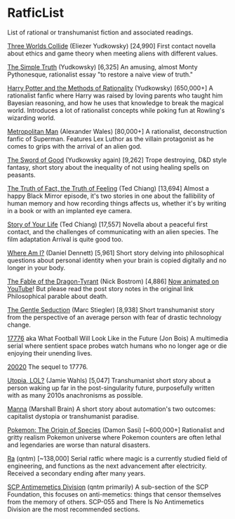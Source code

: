 # RatficList
List of rational or transhumanist fiction and associated readings.


[Three Worlds Collide](https://www.lesswrong.com/posts/HawFh7RvDM4RyoJ2d/three-worlds-collide-0-8) (Eliezer Yudkowsky) [24,990]
First contact novella about ethics and game theory when meeting aliens with different values.

[The Simple Truth](http://yudkowsky.net/rational/the-simple-truth/) (Yudkowsky) [6,325]
An amusing, almost Monty Pythonesque, rationalist essay "to restore a naive view of truth."

[Harry Potter and the Methods of Rationality](http://www.hpmor.com/) (Yudkowsky) [650,000+]
A rationalist fanfic where Harry was raised by loving parents who taught him Bayesian reasoning, and how he uses that knowledge to break the magical world. Introduces a lot of rationalist concepts while poking fun at Rowling's wizarding world.

[Metropolitan Man](https://www.fanfiction.net/s/10360716/1/The-Metropolitan-Man) (Alexander Wales) [80,000+]
A rationalist, deconstruction fanfic of Superman. Features Lex Luthor as the villain protagonist as he comes to grips with the arrival of an alien god.

[The Sword of Good](http://yudkowsky.net/other/fiction/the-sword-of-good) (Yudkowsky again) [9,262]
Trope destroying, D&D style fantasy, short story about the inequality of not using healing spells on peasants.

[The Truth of Fact, the Truth of Feeling](https://web.archive.org/web/20150702024416/https://subterraneanpress.com/magazine/fall_2013/the_truth_of_fact_the_truth_of_feeling_by_ted_chiang) (Ted Chiang) [13,694]
Almost a happy Black Mirror episode, it's two stories in one about the fallibility of human memory and how recording things affects us, whether it's by writing in a book or with an implanted eye camera.

[Story of Your Life](http://www.kameli.net/~raimu/rnd/ted-chiang-story-of-your-life-2000.pdf) (Ted Chiang) [17,557]
Novella about a peaceful first contact, and the challenges of communicating with an alien species. The film adaptation Arrival is quite good too.

[Where Am I?](https://www.lehigh.edu/~mhb0/Dennett-WhereAmI.pdf) (Daniel Dennett) [5,961]
Short story delving into philosophical questions about personal identity when your brain is copied digitally and no longer in your body.

[The Fable of the Dragon-Tyrant](https://nickbostrom.com/fable/dragon.html) (Nick Bostrom) [4,886]
[Now animated on YouTube](https://youtu.be/cZYNADOHhVY)! But please read the post story notes in the original link
Philosophical parable about death.

[The Gentle Seduction](http://www.skyhunter.com/marcs/GentleSeduction.html) (Marc Stiegler) [8,938]
Short transhumanist story from the perspective of an average person with fear of drastic technology change.

[17776](https://www.sbnation.com/a/17776-football) aka What Football Will Look Like in the Future (Jon Bois)
A multimedia serial where sentient space probes watch humans who no longer age or die enjoying their unending lives.

[20020](https://www.sbnation.com/secret-base/21410129/20020/)
The sequel to 17776.

[Utopia, LOL?](http://strangehorizons.com/fiction/utopia-lol/) (Jamie Wahls) [5,047]
Transhumanist short story about a person waking up far in the post-singularity future, purposefully written with as many 2010s anachronisms as possible.

[Manna](http://marshallbrain.com/manna1.htm) (Marshall Brain)
A short story about automation's two outcomes: capitalist dystopia or transhumanist paradise.

[Pokemon: The Origin of Species](http://daystareld.com/pokemon/) (Damon Sasi) [~600,000+]
Rationalist and gritty realism Pokemon universe where Pokemon counters are often lethal and legendaries are worse than natural disasters.

[Ra](https://qntm.org/ra) (qntm) [~138,000]
Serial ratfic where magic is a currently studied field of engineering, and functions as the next advancement after electricity. Received a secondary ending after many years.

[SCP Antimemetics Division](http://www.scpwiki.com/antimemetics-division-hub) (qntm primarily)
A sub-section of the SCP Foundation, this focuses on anti-memetics: things that censor themselves from the memory of others. SCP-055 and There Is No Antimemetics Division are the most recommended sections.

